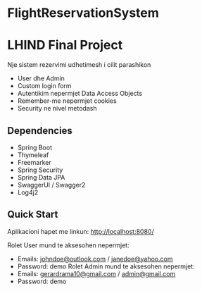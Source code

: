# FlightReservationSystem
LHIND Final Project
============================

Nje sistem rezervimi udhetimesh i cilit parashikon
* User dhe Admin 
* Custom login form
* Autentikim nepermjet Data Access Objects
* Remember-me nepermjet cookies
* Security ne nivel metodash

Dependencies
------------
* Spring Boot
* Thymeleaf
* Freemarker
* Spring Security
* Spring Data JPA
* SwaggerUI / Swagger2
* Log4j2

Quick Start
-----------
Aplikacioni hapet me linkun: [http://localhost:8080/](http://localhost:8080/)

Rolet User mund te aksesohen nepermjet:
* Emails: johndoe@outlook.com / janedoe@yahoo.com
* Password: demo
Rolet Admin mund te aksesohen nepermjet:
* Emails: gerardrama10@gmail.com / admin@gmail.com
* Password: demo

